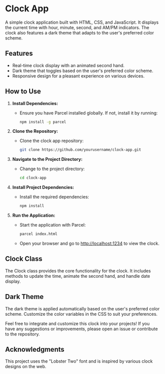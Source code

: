 # Clock App

A simple clock application built with HTML, CSS, and JavaScript. It displays the current time with hour, minute, second, and AM/PM indicators. The clock also features a dark theme that adapts to the user's preferred color scheme.

## Features

- Real-time clock display with an animated second hand.
- Dark theme that toggles based on the user's preferred color scheme.
- Responsive design for a pleasant experience on various devices.

## How to Use

1. **Install Dependencies:**
   - Ensure you have Parcel installed globally. If not, install it by running:

     ```bash
     npm install -g parcel
     ```

2. **Clone the Repository:**
   - Clone the clock app repository:

     ```bash
     git clone https://github.com/yourusername/clock-app.git
     ```

3. **Navigate to the Project Directory:**
   - Change to the project directory:

     ```bash
     cd clock-app
     ```

4. **Install Project Dependencies:**
   - Install the required dependencies:

     ```bash
     npm install
     ```

5. **Run the Application:**
   - Start the application with Parcel:

     ```bash
     parcel index.html
     ```

   - Open your browser and go to [http://localhost:1234](http://localhost:1234) to view the clock.

## Clock Class

The Clock class provides the core functionality for the clock. It includes methods to update the time, animate the second hand, and handle date display.

## Dark Theme

The dark theme is applied automatically based on the user's preferred color scheme. Customize the color variables in the CSS to suit your preferences.

Feel free to integrate and customize this clock into your projects! If you have any suggestions or improvements, please open an issue or contribute to the repository.

## Acknowledgments

This project uses the "Lobster Two" font and is inspired by various clock designs on the web.
